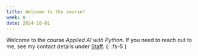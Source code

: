 ```yaml
---
title: Welcome to the course!
week: 0
date: 2024-10-01
---
```


Welcome to the course _Applied AI with Python_. If you need to reach out to 
me, see my contact details under [Staff](https://martinuray.github.io/aaip-plus/staff/).
{: .fs-5 }
